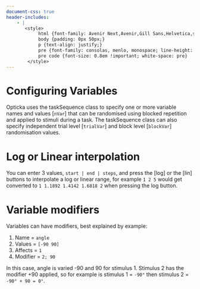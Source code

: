 ```yaml
---
document-css: true
header-includes:
    - |
       <style>
            html {font-family: Avenir Next,Avenir,Gill Sans,Helvetica,sans-serif;}
            body {padding: 0px 50px;}
            p {text-align: justify;}
            pre {font-family: consolas, menlo, monospace; line-height: 0.8em !important; background-color: #F0F0F0}
            pre code {font-size: 0.8em !important; white-space: pre}
        </style>
---
```


# Configuring Variables

Opticka uses the taskSequence class to specify one or more variable names and values [`nVar`] that can be randomised using blocked repetition and applied to stimuli during a task. The taskSequence class can also specify independent trial level [`trialVar`] and block level [`blockVar`] randomisation values. 

# Log or Linear interpolation

You can enter 3 values, `start | end | steps`, and press the \[log\] or the \[lin\] buttons to interpolate a log or linear range, for example `1 2 5` would get converted to `1 1.1892 1.4142 1.6818 2` when pressing the log button.

# Variable modifiers

Variables can have modifiers, best explained by example:

1. Name = `angle`
2. Values = `[-90 90]`
3. Affects = `1`
4. Modifier = `2; 90`

In this case, angle is varied -90 and 90 for stimulus 1. Stimulus 2 has the modifier +90 applied, so for example is stimulus 1 = `-90°` then stimulus 2 = `-90° + 90 = 0°`.

